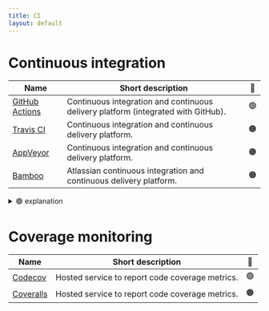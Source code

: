 ```yaml
---
title: CI
layout: default
---
```


# Continuous integration

| Name                                                                                  | Short description                                                                 | 🚦  |
| ------------------------------------------------------------------------------------- | --------------------------------------------------------------------------------- | --- |
| [GitHub Actions](https://docs.github.com/en/actions)                                  | Continuous integration and continuous delivery platform (integrated with GitHub). | 🟢  |
| [Travis CI](https://docs.travis-ci.com/)                                              | Continuous integration and continuous delivery platform.                          | 🟠  |
| [AppVeyor](https://www.appveyor.com/docs/)                                            | Continuous integration and continuous delivery platform.                          | 🟠  |
| [Bamboo](https://confluence.atlassian.com/bamboo/bamboo-documentation-289276551.html) | Atlassian continuous integration and continuous delivery platform.                | 🟠  |

<details>
<summary> 🟢 explanation</summary>
We have many projects using github CI, it's both convenient and works well. It's become the standard. Also, note that it's free for public repos.
</details>

# Coverage monitoring

| Name                                     | Short description                               | 🚦  |
| ---------------------------------------- | ----------------------------------------------- | --- |
| [Codecov](https://docs.codecov.com/docs) | Hosted service to report code coverage metrics. | 🟢  |
| [Coveralls](https://docs.coveralls.io/)  | Hosted service to report code coverage metrics. | 🟠  |
